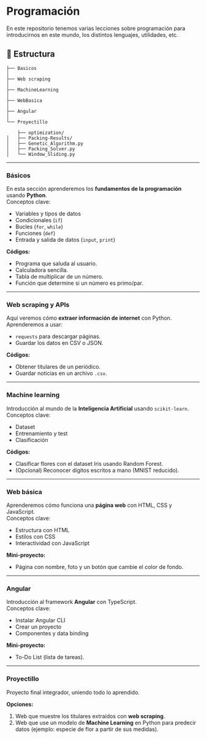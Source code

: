 # Programación
En este repositorio tenemos varias lecciones sobre programación para introducirnos en este mundo, los distintos lenguajes, utilidades, etc.  

## 📂 Estructura

    ├── Basicos
    │
    ├── Web scraping
    │
    ├── MachineLearning
    │
    ├── WebBasica
    │
    ├── Angular
    │
    └── Proyectillo

        ├── optimization/
    │   ├── Packing-Results/
    │   ├── Genetic_Algorithm.py
    │   ├── Packing_Solver.py
    │   └── Window_Sliding.py



---

### Básicos
En esta sección aprenderemos los **fundamentos de la programación** usando **Python**.  
Conceptos clave:
- Variables y tipos de datos
- Condicionales (`if`)
- Bucles (`for`, `while`)
- Funciones (`def`)
- Entrada y salida de datos (`input`, `print`)

**Códigos:**
- Programa que saluda al usuario.
- Calculadora sencilla.
- Tabla de multiplicar de un número.
- Función que determine si un número es primo/par.

---

### Web scraping y APIs
Aquí veremos cómo **extraer información de internet** con Python.  
Aprenderemos a usar:
- `requests` para descargar páginas.
- Guardar los datos en CSV o JSON.

**Códigos:**
- Obtener titulares de un periódico.
- Guardar noticias en un archivo `.csv`.

---

### Machine learning
Introducción al mundo de la **Inteligencia Artificial** usando `scikit-learn`.  
Conceptos clave:
- Dataset
- Entrenamiento y test
- Clasificación

**Códigos:**
- Clasificar flores con el dataset Iris usando Random Forest.
- (Opcional) Reconocer dígitos escritos a mano (MNIST reducido).

---

### Web básica
Aprenderemos cómo funciona una **página web** con HTML, CSS y JavaScript.  
Conceptos clave:
- Estructura con HTML
- Estilos con CSS
- Interactividad con JavaScript

**Mini-proyecto:**
- Página con nombre, foto y un botón que cambie el color de fondo.

---

### Angular
Introducción al framework **Angular** con TypeScript.  
Conceptos clave:
- Instalar Angular CLI
- Crear un proyecto
- Componentes y data binding

**Mini-proyecto:**
- To-Do List (lista de tareas).

---

### Proyectillo
Proyecto final integrador, uniendo todo lo aprendido.  

**Opciones:**
1. Web que muestre los titulares extraídos con **web scraping**.  
2. Web que use un modelo de **Machine Learning** en Python para predecir datos (ejemplo: especie de flor a partir de sus medidas).  

